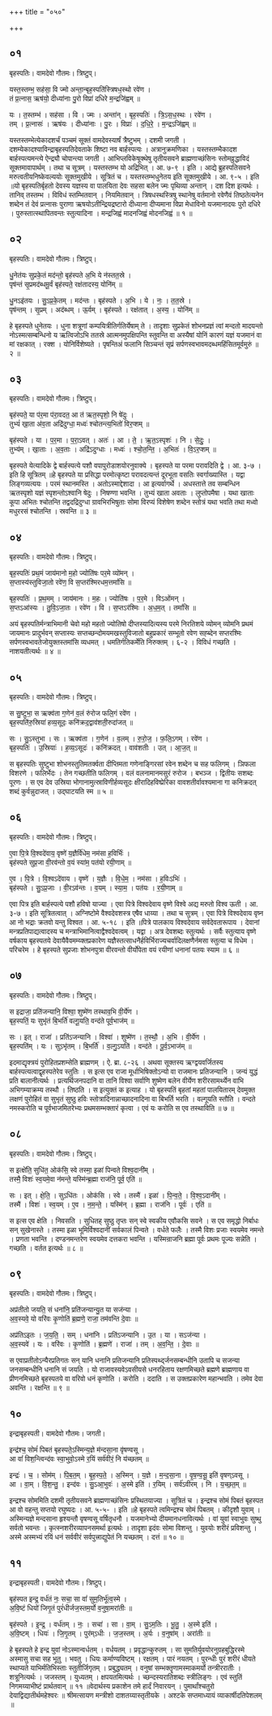 +++
title = "०५०"

+++


## ०१
बृहस्पतिः। वामदेवो गौतमः। त्रिष्टुप्।

यस्त॒स्तम्भ॒ सह॑सा॒ वि ज्मो अन्ता॒न्बृह॒स्पति॑स्त्रिषध॒स्थो रवे॑ण ।  
तं प्र॒त्नास॒ ऋष॑यो॒ दीध्या॑नाः पु॒रो विप्रा॑ दधिरे म॒न्द्रजि॑ह्वम् ॥

यः । त॒स्तम्भ॑ । सह॑सा । वि । ज्मः । अन्ता॑न् । बृह॒स्पतिः॑ । त्रि॒ऽस॒ध॒स्थः । रवे॑ण ।  
तम् । प्र॒त्नासः॑ । ऋष॑यः । दीध्या॑नाः । पु॒रः । विप्राः॑ । द॒धि॒रे॒ । म॒न्द्रऽजि॑ह्वम् ॥

यस्तस्तम्भेत्येकादशर्चं पञ्चमं सूक्तं वामदेवस्यार्षं त्रैष्टुभम् । दशमी जगती । दशम्येकादश्याविन्द्राबृहस्पतिदेवताके शिष्टा नव बार्हस्पत्यः । अत्रानुक्रमणिका । यस्तस्तम्भैकादश बार्हस्पत्यमन्त्ये ऐन्द्र्यौ चोपान्त्या जगती । आभिप्लविकेषूक्थेषु तृतीयसवने ब्राह्मणाच्छंसिनः स्तोमव्रुद्धाविदं सूक्तमावापार्थम् । तथा च सूत्रम् । यस्तस्तम्भ यो अद्रिभित् । आ. ७-९ । इति । आद्ये ब्रुहस्पतिसवने मरुत्वतीयनिष्केवल्ययोः सूक्तमुखीये । सूत्रितं च । यस्तस्तम्भधुनेतय इति सूक्तमुखीये । आ. ९-५ । इति ॥यो बृहस्पतिर्बृहतो देवस्य यज्ञस्य वा पालयिता देवः सहसा बलेन ज्मः पृथिव्या अन्तान् । दश दिश इत्यर्थः । तानिव् तस्तम्भ । विविधं स्तम्भितवान् । नियमितवान् । त्रिषधस्थस्त्रिषु स्थानेषु वर्तमानो रवेणैवं तिष्ठतेत्यनेन शब्देन तं देवं प्रत्नासः पुराणा ऋषयोऽतीन्द्रियद्रष्टारो दीध्याना दीप्यमाना विप्रा मेधाविनो यजमानादयः पुरो दधिरे । पुरुस्तात्स्थापितवन्तः स्तुत्यादिना । मन्द्रजिह्वं मादनजिह्वं मोदनजिह्वं ॥ १ ॥

## ०२
बृहस्पतिः। वामदेवो गौतमः। त्रिष्टुप्।

धु॒नेत॑यः सुप्रके॒तं मद॑न्तो॒ बृह॑स्पते अ॒भि ये न॑स्तत॒स्रे ।  
पृष॑न्तं सृ॒प्रमद॑ब्धमू॒र्वं बृह॑स्पते॒ रक्ष॑तादस्य॒ योनि॑म् ॥

धु॒नऽइ॑तयः । सु॒ऽप्र॒के॒तम् । मद॑न्तः । बृह॑स्पते । अ॒भि । ये । नः॒ । त॒त॒स्रे ।  
पृष॑न्तम् । सृ॒प्रम् । अद॑ब्धम् । ऊ॒र्वम् । बृह॑स्पते । रक्ष॑तात् । अ॒स्य॒ । योनि॑म् ॥

हे बृहस्पते धुनेतयः । धुना शत्रूणां कम्पयित्रीतिर्गतिर्येषाम् ते । तादृशाः सुप्रकेतं शोभनप्रज्ञं त्वां मन्दतो मादयन्तो नोऽस्मत्सम्बन्धिनो य ऋत्विजोऽभि ततस्रे आत्मनमुपक्षिपन्ति स्तुवन्ति वा अस्यैषां योनिं कारणं यज्ञं यजमानं वा मां रक्षकात् । रक्श । योनिर्विशेष्यते । पृषन्तिअं फलानि सिञ्चन्तं सृप्रं सर्पणस्वभावमदब्धमहिंसितमूर्वमुरुं ॥ २ ॥

## ०३
बृहस्पतिः। वामदेवो गौतमः। त्रिष्टुप्।

बृह॑स्पते॒ या प॑र॒मा प॑रा॒वदत॒ आ त॑ ऋत॒स्पृशो॒ नि षे॑दुः ।  
तुभ्यं॑ खा॒ता अ॑व॒ता अद्रि॑दुग्धा॒ मध्वः॑ श्चोतन्त्य॒भितो॑ विर॒प्शम् ॥

बृह॑स्पते । या । प॒र॒मा । प॒रा॒ऽवत् । अतः॑ । आ । ते॒ । ऋ॒त॒ऽस्पृशः॑ । नि । से॒दुः॒ ।  
तुभ्य॑म् । खा॒ताः । अ॒व॒ताः । अद्रि॑ऽदुग्धाः । मध्वः॑ । श्चो॒त॒न्ति॒ । अ॒भितः॑ । वि॒ऽर॒प्शम् ॥

बृहस्पते येत्यादिके द्वे बार्हस्पत्ये पशौ वपापुरोडाशयोरनुवाक्ये । बृहस्पते या परमा परावदिति द्वे । आ. ३-७ । इति हि सूत्रितम् ॥हे बृहस्पते या प्रसिद्धा परमोत्कृष्टा परावदत्यन्तं दूरभूता वसतिः स्वर्गाख्यास्ति । यद्वा लिङ्गव्यत्ययः । परमं स्थानमस्ति । अतोऽस्माद्देशादा । आ इत्यर्वागर्थे । अधस्तात्ते तव सम्बन्धिन ऋतस्पृशो यज्ञं स्पृशन्तोऽश्वानि षेदुः । निषण्णा भवन्ति । तुभ्यं खाता अवताः । लुप्तोपमैषा । यथा खाताः कूपा अभितः श्चोतन्ति तद्वदद्रिदुग्धा ग्रावभिरभिषुताः सोमा विरप्यं विशेषेण शब्देन स्तोत्रं यथा भवति तथा मध्वो मधुररसं श्चोतन्ति । स्रवन्ति ॥ ३ ॥

## ०४
बृहस्पतिः। वामदेवो गौतमः। त्रिष्टुप्।

बृह॒स्पतिः॑ प्रथ॒मं जाय॑मानो म॒हो ज्योति॑षः पर॒मे व्यो॑मन् ।  
स॒प्तास्य॑स्तुविजा॒तो रवे॑ण॒ वि स॒प्तर॑श्मिरधम॒त्तमां॑सि ॥

बृह॒स्पतिः॑ । प्र॒थ॒मम् । जाय॑मानः । म॒हः । ज्योति॑षः । प॒र॒मे । विऽओ॑मन् ।  
स॒प्तऽआ॑स्यः । तु॒वि॒ऽजा॒तः । रवे॑ण । वि । स॒प्तऽर॑श्मिः । अ॒ध॒म॒त् । तमां॑सि ॥

अयं बृहस्पतिर्मन्त्राभिमानी चेवो महो महतो ज्योतिषो दीप्तस्यादित्यस्य परमे निरतिशये व्योमन् व्योमनि प्रथमं जायमानः प्रादुर्भवन् सप्तास्यः सप्तच्छन्दोमयमखस्तुविजातो बहुप्रकारं सम्भूतो रवेण सह्ब्देन सप्तरश्मिः सर्पणस्वभावतेजोयुक्तस्तमांसि व्यधमत् । धमतिर्गतिकर्मेति निरुक्तम् । ६-२ । विविधं गच्छति । नाशयतीत्यर्थः ॥ ४ ॥

## ०५
बृहस्पतिः। वामदेवो गौतमः। त्रिष्टुप्।

स सु॒ष्टुभा॒ स ऋक्व॑ता ग॒णेन॑ व॒लं रु॑रोज फलि॒गं रवे॑ण ।  
बृह॒स्पति॑रु॒स्रिया॑ हव्य॒सूदः॒ कनि॑क्रद॒द्वाव॑शती॒रुदा॑जत् ॥

सः । सु॒ऽस्तुभा । सः । ऋक्व॑ता । ग॒णेन॑ । व॒लम् । रु॒रो॒ज॒ । फ॒लि॒ऽगम् । रवे॑ण ।  
बृह॒स्पतिः॑ । उ॒स्रियाः॑ । ह॒व्य॒ऽसूदः॑ । कनि॑क्रदत् । वाव॑शतीः । उत् । आ॒ज॒त् ॥

स बृहस्पतिः सुष्टुभा शोभनस्तुतिमतर्क्वता दीप्तिमता गणेनाङ्गिरसां रवेन शब्देन च सह फलिगम् । ञिफला विशरणे । फलिर्भेदः । तेन गच्छतीति फलिगम् । वलं वलनामानमसुरं रुरोज । बभञ्ज । द्वितीयः सशब्दः पूरणः । स एव देव उस्रिया भोगानामुत्स्राविणीर्हव्यसूदः क्षीरादिहविष्प्रेरिका वावशतीर्वावश्यमाना गा कनिक्रदत् शब्दं कुर्वन्नुदाजत् । उद्घाटयति स्म ॥ ५ ॥

## ०६
बृहस्पतिः। वामदेवो गौतमः। त्रिष्टुप्।

ए॒वा पि॒त्रे वि॒श्वदे॑वाय॒ वृष्णे॑ य॒ज्ञैर्वि॑धेम॒ नम॑सा ह॒विर्भिः॑ ।  
बृह॑स्पते सुप्र॒जा वी॒रव॑न्तो व॒यं स्या॑म॒ पत॑यो रयी॒णाम् ॥

ए॒व । पि॒त्रे । वि॒श्वऽदे॑वाय । वृष्णे॑ । य॒ज्ञैः । वि॒धे॒म॒ । नम॑सा । ह॒विःऽभिः॑ ।  
बृह॑स्पते । सु॒ऽप्र॒जाः । वी॒रऽव॑न्तः । व॒यम् । स्या॒म॒ । पत॑यः । र॒यी॒णाम् ॥

एवा पित्र इति बार्हस्पत्ये पशौ हविषो याज्या । एवा पित्रे विश्वदेवाय वृष्णे विश्वे अद्य मरुतो विश्व ऊती । आ. ३-७ । इति सूत्रितत्वात् । अग्निष्टोमे वैश्वदेवशस्त्र एषैव धाय्या । तथा च सुत्रम् । एवा पित्रे विश्वदेवाय वृष्न आ नो भद्राः क्रतवो यन्तु विश्वत । आ. ५-१८ । इति ॥पित्रे पालकाय विश्वदेवाय सर्वदेवतारूपाय । देवानां मन्त्रप्रतिपाद्यत्वादस्य च मन्त्राभिमानित्वाद्वैश्वदेवत्वम् । यद्वा । अत्र देवशब्दः स्तुत्यर्थः । सर्वैः स्तुत्याय वृष्णे वर्षकाय बृहस्पतये देवायैवैवमम्य्क्तप्रकारेण यज्ञैस्तत्साधनैर्हविर्भिराज्यचर्वादिलक्षणैर्नमसा स्तुत्या च विधेम । परिचरेम । हे बृहस्पते सुप्रजाः शोभनपुत्रा वीरवन्तो वीर्योपेता वयं रयीणां धनानां पतयः स्याम ॥ ६ ॥

## ०७
बृहस्पतिः। वामदेवो गौतमः। त्रिष्टुप्।

स इद्राजा॒ प्रति॑जन्यानि॒ विश्वा॒ शुष्मे॑ण तस्थाव॒भि वी॒र्ये॑ण ।  
बृह॒स्पतिं॒ यः सुभृ॑तं बि॒भर्ति॑ वल्गू॒यति॒ वन्द॑ते पूर्व॒भाज॑म् ॥

सः । इत् । राजा॑ । प्रति॑ऽजन्यानि । विश्वा॑ । शुष्मे॑ण । त॒स्थौ॒ । अ॒भि । वी॒र्ये॑ण ।  
बृह॒स्पति॑म् । यः । सुऽभृ॑तम् । बि॒भर्ति॑ । व॒ल्गु॒ऽयति॑ । वन्द॑ते । पू॒र्व॒ऽभाज॑म् ॥

इदमाद्यृक्त्रयं पुरोहितप्रशम्सेति ब्राह्मणम् । ऐ. ब्रा. ८-२६ । अथवा सूक्तस्य ऋग्द्वयवर्जितस्य बार्हस्पत्यत्वाद्वृहस्पतेरेव स्तुतिः । स इत्स एव राजा मूर्धाभिषिक्तोऽन्यो वा राजमानः प्रतिजन्यानि । जन्यं युद्धं प्रति बालानीत्यर्थः । प्रत्यर्थिजनपदानि वा तानि विश्वा सर्वाणि शुष्मेण बलेन वीर्येण शरीरसामर्थ्येन वाभि अभिगम्याक्रम्य तस्थौ । तिष्ठति । स इत्युक्तं क इत्याह । यो बृहस्पतिं बृहतां महतां पालयितारम् देवमुक्त लक्षणं पुरोहितं वा सुभृतं सुष्ठु हविः स्तोत्रादिनान्नाच्छादनादिना वा बिभर्ति भरति । वल्गूयति स्तौति । वन्दते नमस्करोति च पूर्वभाजमितरेभ्यः प्रथमसम्भक्तारं कृत्वा । एवं यः करोति स एव तस्थाविति ॥ ७ ॥

## ०८
बृहस्पतिः। वामदेवो गौतमः। त्रिष्टुप्।

स इत्क्षे॑ति॒ सुधि॑त॒ ओक॑सि॒ स्वे तस्मा॒ इळा॑ पिन्वते विश्व॒दानी॑म् ।  
तस्मै॒ विशः॑ स्व॒यमे॒वा न॑मन्ते॒ यस्मि॑न्ब्र॒ह्मा राज॑नि॒ पूर्व॒ एति॑ ॥

सः । इत् । क्षे॒ति॒ । सुऽधि॑तः । ओक॑सि । स्वे । तस्मै॑ । इळा॑ । पि॒न्व॒ते॒ । वि॒श्व॒ऽदानी॑म् ।  
तस्मै॑ । विशः॑ । स्व॒यम् । ए॒व । न॒म॒न्ते॒ । यस्मि॑न् । ब्र॒ह्मा । राज॑नि । पूर्वः॑ । एति॑ ॥

स इत्स एव क्षेति । निवसति । सुधितह् सुष्ठु तृप्तः सन् स्वे स्वकीय एवौकसि सवने । स एव समृद्धो निर्बाधः सन् सुखेनास्ते । तस्मा इळा भूमिर्विश्वदानीं सर्वकालं पिन्वते । वर्धते फलैः । तस्मै विशः प्रजाः स्वयमेव नमन्ते । प्रणता भवन्ति । दण्डनमन्तरेण स्वयमेव दत्तकरा भवन्ति । यस्मिन्राजनि ब्रह्मा पूर्वः प्रथमः पूज्यः सन्नेति । गच्छति । वर्तत इत्यर्थः ॥ ८ ॥

## ०९
बृहस्पतिः। वामदेवो गौतमः। त्रिष्टुप्।

अप्र॑तीतो जयति॒ सं धना॑नि॒ प्रति॑जन्यान्यु॒त या सज॑न्या ।  
अ॒व॒स्यवे॒ यो वरि॑वः कृ॒णोति॑ ब्र॒ह्मणे॒ राजा॒ तम॑वन्ति दे॒वाः ॥

अप्र॑तिऽइतः । ज॒य॒ति॒ । सम् । धना॑नि । प्रति॑ऽजन्यानि । उ॒त । या । सऽज॑न्या ।  
अ॒व॒स्यवे॑ । यः । वरि॑वः । कृ॒णोति॑ । ब्र॒ह्मणे॑ । राजा॑ । तम् । अ॒व॒न्ति॒ । दे॒वाः ॥

स एवाप्रतीतोऽन्यैरप्रतिगतः सन् यानि धनानि प्रतिजन्यानि प्रतिस्पर्थ्द्जनसम्बन्धीनि उतापि च सजन्या जनसम्बन्धीनि धनानि सं जयति । यो राजावस्यवेऽवसीयसे धनरहिताय रक्षणमिच्छते ब्रह्मणे ब्राह्मणाय वा प्रीणनमिच्छते बृहस्पतये वा वरिवो धनं कृणोति । करोति । ददाति । स उक्तप्रकारेण महान्भवति । तमेव देवा अवन्ति । रक्षन्ति ॥ ९ ॥

## १०
इन्द्राबृहस्पती। वामदेवो गौतमः। जगती।

इन्द्र॑श्च॒ सोमं॑ पिबतं बृहस्पते॒ऽस्मिन्य॒ज्ञे म॑न्दसा॒ना वृ॑षण्वसू ।  
आ वां॑ विश॒न्त्विन्द॑वः स्वा॒भुवो॒ऽस्मे र॒यिं सर्व॑वीरं॒ नि य॑च्छतम् ॥

इन्द्रः॑ । च॒ । सोम॑म् । पि॒ब॒त॒म् । बृ॒ह॒स्प॒ते॒ । अ॒स्मिन् । य॒ज्ञे । म॒न्द॒सा॒ना । वृ॒ष॒ण्व॒सू॒ इति॑ वृषण्ऽवसू ।  
आ । वा॒म् । वि॒श॒न्तु॒ । इन्द॑वः । सु॒ऽआ॒भुवः॑ । अ॒स्मे इति॑ । र॒यिम् । सर्व॑ऽवीरम् । नि । य॒च्छ॒त॒म् ॥

इन्द्रश्च सोममिति दशमी तृतीयसवने ब्राह्मणाच्छंसिनः प्रस्थितयाज्या । सूत्रितं च । इन्द्रश्च सोमं पिबतं बृहस्पत आ वो वहन्तु सप्तयो रघुष्यदः । आ. ५-५- । इति ॥हे बृहस्पते त्वमिन्द्रश्च सोमं पिबतम् । कीदृशौ युवाम् । अस्मिन्यज्ञे मन्दसाना हृश्यन्तौ वृषण्वसू वर्षितृधनौ । यजमानेभ्यो दीयमानधनावित्यर्थः । वां युवां स्वाभुवः सुष्थु सर्वतो भवन्तः । कृत्स्नशरीरव्यापनसमर्था इत्यर्थः । तादृशा इदंवः सोमा विशन्तु । युवयोः शरीरं प्रविशन्तु । अस्मे अस्मभ्यं रयिं धनं सर्ववीरं सर्वपुत्त्राद्युपेतं नि यच्छतम् । दत्तं ॥ १० ॥

## ११
इन्द्राबृहस्पती। वामदेवो गौतमः। त्रिष्टुप्।

बृह॑स्पत इन्द्र॒ वर्ध॑तं नः॒ सचा॒ सा वां॑ सुम॒तिर्भू॑त्व॒स्मे ।  
अ॒वि॒ष्टं धियो॑ जिगृ॒तं पुरं॑धीर्जज॒स्तम॒र्यो व॒नुषा॒मरा॑तीः ॥

बृह॑स्पते । इ॒न्द्र॒ । वर्ध॑तम् । नः॒ । सचा॑ । सा । वा॒म् । सु॒ऽम॒तिः । भू॒तु॒ । अ॒स्मे इति॑ ।  
अ॒वि॒ष्टम् । धियः॑ । जि॒गृ॒तम् । पुर॑म्ऽधीः । ज॒ज॒स्तम् । अ॒र्यः । व॒नुषा॑म् । अरा॑तीः ॥

हे बृहस्पते हे इन्द्र युवां नोऽस्मान्वर्धतम् । वर्धयतम् । प्रवृद्धान्कुरुतम् । सा सुमतिर्युवयोरनुग्रहबुद्धिरस्मे अस्मासु सचा सह भूतु । भवतु । धियः कर्माण्यविष्टम् । रक्षतम् । पारं नयतम् । पुरन्धीः पुरं शरीरं धीयते स्थाप्यते याभिर्मतिभिस्ताः स्तुतीर्जिगृतम् । प्रबुद्ध्यतम् । वनुषां सम्भक्तॄणामस्माकमर्यो तन्त्रीररातीः । शत्रूनित्यर्थः । जजस्तम् । युध्यतम् । क्षपयतमित्यर्थः । च्छन्दस्यरातिशब्दः स्त्रीलिङ्गः । एवं स्तुतिं निगमय्याभीष्टं प्रार्थतवान् ॥ ११ ॥वेदार्थस्य प्रकाशेन तमे हार्दं निवारयन् । पुमार्थांश्चतुरो देयाद्विद्यातीर्थमहेश्वरः ॥ श्रीमत्सायण मन्त्रीशो दाशतय्यास्तृतीयके । अश्टके सप्तमाध्यायं व्याकार्षीदतिपेशलम् ॥